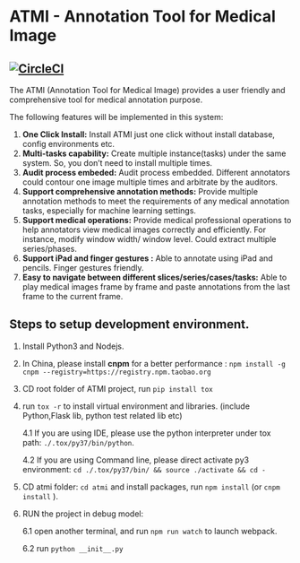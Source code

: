 # ATMI - Annotation Tool for Medical Image 

[![CircleCI](https://circleci.com/gh/tommychang1983/ATMI.svg?style=svg)](https://circleci.com/gh/tommychang1983/ATMI)
--------------------------------------

The ATMI (Annotation Tool for Medical Image) provides a user friendly and comprehensive tool for medical annotation purpose. 

The following features will be implemented in this system:

1.	**One Click Install:** Install ATMI just one click without install database, config environments etc. 
2.	**Multi-tasks capability:** Create multiple instance(tasks) under the same system. So, you don’t need to install multiple times.
3.	**Audit process embeded:** Audit process embedded. Different annotators could contour one image multiple times and arbitrate by the auditors.
4.	**Support comprehensive annotation methods:** Provide multiple annotation methods to meet the requirements of any medical annotation tasks, especially for machine learning settings. 
5.	**Support medical operations:** Provide medical professional operations to help annotators view medical images correctly and efficiently. For instance, modify window width/ window level. Could extract multiple series/phases.
6.	**Support iPad and finger gestures :** Able to annotate using iPad and pencils. Finger gestures friendly.
7.	**Easy to navigate between different slices/series/cases/tasks:** Able to play medical images frame by frame and paste annotations from the last frame to the current frame.


## Steps to setup development environment.

1. Install Python3 and Nodejs.
2. In China, please install **cnpm** for a better performance : `npm install -g cnpm --registry=https://registry.npm.taobao.org`
3. CD root folder of ATMI project, run `pip install tox`
4. run `tox -r` to install virtual environment and libraries. (include Python,Flask lib, python test related lib etc)

    4.1 If you are using IDE, please use the python interpreter under tox path: `./.tox/py37/bin/python`.
    
    4.2 If you are using Command line, please direct activate py3 environment: `cd ./.tox/py37/bin/ && source ./activate && cd -`
    
    
5. CD atmi folder: `cd atmi` and install packages, run `npm install` (or `cnpm install` ).
6. RUN the project in debug model:

    6.1 open another terminal, and run `npm run watch` to launch webpack. 
    
    6.2 run `python __init__.py`


    